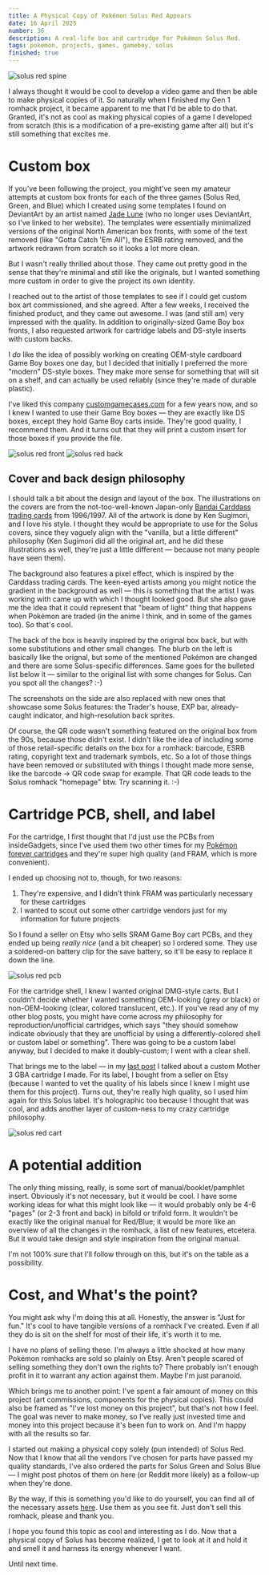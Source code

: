 ```yaml
---
title: A Physical Copy of Pokémon Solus Red Appears
date: 16 April 2025
number: 36
description: A real-life box and cartridge for Pokémon Solus Red.
tags: pokemon, projects, games, gameboy, solus
finished: true
---
```


![solus red spine](../static/images/physical-solus-red/solus-red-spine.jpeg "solus red spine")

I always thought it would be cool to develop a video game and then be able to make physical copies of it. So naturally when I finished my Gen 1 romhack project, it became apparent to me that I'd be able to do that. Granted, it's not as cool as making physical copies of a game I developed from scratch (this is a modification of a pre-existing game after all) but it's still something that excites me.

# Custom box

If you've been following the project, you might've seen my amateur attempts at custom box fronts for each of the three games (Solus Red, Green, and Blue) which I created using some templates I found on DeviantArt by an artist named [Jade Lune](https://systemrift.com/) (who no longer uses DeviantArt, so I've linked to her website). The templates were essentially minimalized versions of the original North American box fronts, with some of the text removed (like "Gotta Catch 'Em All"), the ESRB rating removed, and the artwork redrawn from scratch so it looks a lot more clean.

But I wasn't really thrilled about those. They came out pretty good in the sense that they're minimal and still like the originals, but I wanted something more custom in order to give the project its own identity.

I reached out to the artist of those templates to see if I could get custom box art commissioned, and she agreed. After a few weeks, I received the finished product, and they came out awesome. I was (and still am) very impressed with the quality. In addition to originally-sized Game Boy box fronts, I also requested artwork for cartridge labels and DS-style inserts with custom backs.

I _do_ like the idea of possibly working on creating OEM-style cardboard Game Boy boxes one day, but I decided that initially I preferred the more "modern" DS-style boxes. They make more sense for something that will sit on a shelf, and can actually be used reliably (since they're made of durable plastic).

I've liked this company [customgamecases.com](https://www.customgamecases.com/) for a few years now, and so I knew I wanted to use their Game Boy boxes — they are exactly like DS boxes, except they hold Game Boy carts inside. They're good quality, I recommend them. And it turns out that they will print a custom insert for those boxes if you provide the file.

![solus red front](../static/images/physical-solus-red/solus-red-front.jpeg "solus red front")
![solus red back](../static/images/physical-solus-red/solus-red-back.jpeg "solus red back")

## Cover and back design philosophy

I should talk a bit about the design and layout of the box. The illustrations on the covers are from the not-too-well-known Japan-only [Bandai Carddass trading cards](https://m.bulbapedia.bulbagarden.net/wiki/Pocket_Monsters_Carddass_Trading_Cards) from 1996/1997. All of the artwork is done by Ken Sugimori, and I love his style. I thought they would be appropriate to use for the Solus covers, since they vaguely align with the "vanilla, but a little different" philosophy (Ken Sugimori did all the original art, and he did these illustrations as well, they're just a little different — because not many people have seen them).

The background also features a pixel effect, which is inspired by the Carddass trading cards. The keen-eyed artists among you might notice the gradient in the background as well — this is something that the artist I was working with came up with which I thought looked good. But she also gave me the idea that it could represent that "beam of light" thing that happens when Pokémon are traded (in the anime I think, and in some of the games too). So that's cool.

The back of the box is heavily inspired by the original box back, but with some substitutions and other small changes. The blurb on the left is basically like the orignal, but some of the mentioned Pokémon are changed and there are some Solus-specific differences. Same goes for the bulleted list below it — similar to the original list with some changes for Solus. Can you spot all the changes? :-)

The screenshots on the side are also replaced with new ones that showcase some Solus features: the Trader's house, EXP bar, already-caught indicator, and high-resolution back sprites.

Of course, the QR code wasn't something featured on the original box from the 90s, because those didn't exist. I didn't like the idea of including some of those retail-specific details on the box for a romhack: barcode, ESRB rating, copyright text and trademark symbols, etc. So a lot of those things have been removed or substituted with things I thought made more sense, like the barcode → QR code swap for example. That QR code leads to the Solus romhack "homepage" btw. Try scanning it. :-)

# Cartridge PCB, shell, and label

For the cartridge, I first thought that I'd just use the PCBs from insideGadgets, since I've used them two other times for my [Pokémon forever cartridges](https://www.derekandersen.net/blog/pokemon-forever-cartridges) and they're super high quality (and FRAM, which is more convenient).

I ended up choosing not to, though, for two reasons:
1. They're expensive, and I didn't think FRAM was particularly necessary for these cartridges
2. I wanted to scout out some other cartridge vendors just for my information for future projects

So I found a seller on Etsy who sells SRAM Game Boy cart PCBs, and they ended up being _really nice_ (and a bit cheaper) so I ordered some. They use a soldered-on battery clip for the save battery, so it'll be easy to replace it down the line.

![solus red pcb](../static/images/physical-solus-red/solus-red-pcb.jpeg "solus red pcb")

For the cartridge shell, I knew I wanted original DMG-style carts. But I couldn't decide whether I wanted something OEM-looking (grey or black) or non-OEM-looking (clear, colored translucent, etc.). If you've read any of my other blog posts, you might have come across my philosophy for reproduction/unofficial cartridges, which says "they should somehow indicate obviously that they are unofficial by using a differently-colored shell or custom label or something". There was going to be a custom label anyway, but I decided to make it doubly-custom; I went with a clear shell.

That brings me to the label — in my [last post](https://www.derekandersen.net/blog/mother-3-cartridge) I talked about a custom Mother 3 GBA cartridge I made. For its label, I bought from a seller on Etsy (because I wanted to vet the quality of his labels since I knew I might use them for this project). Turns out, they're really high quality, so I used him again for this Solus label. It's holographic too because I thought that was cool, and adds another layer of custom-ness to my crazy cartridge philosophy.

![solus red cart](../static/images/physical-solus-red/solus-red-cart.jpeg "solus red cart")

# A potential addition

The only thing missing, really, is some sort of manual/booklet/pamphlet insert. Obviously it's not necessary, but it would be cool. I have some working ideas for what this might look like — it would probably only be 4-6 "pages" (or 2-3 front and back) in bifold or trifold form. It wouldn't be exactly like the original manual for Red/Blue; it would be more like an overview of all the changes in the romhack, a list of new features, etcetera. But it would take design and style inspiration from the original manual.

I'm not 100% sure that I'll follow through on this, but it's on the table as a possibility.

# Cost, and What's the point?

You might ask why I'm doing this at all. Honestly, the answer is "Just for fun." It's cool to have tangible versions of a romhack I've created. Even if all they do is sit on the shelf for most of their life, it's worth it to me.

I have no plans of selling these. I'm always a little shocked at how many Pokémon romhacks are sold so plainly on Etsy. Aren't people scared of selling something they don't own the rights to? There probably isn't enough profit in it to warrant any action against them. Maybe I'm just paranoid.

Which brings me to another point: I've spent a fair amount of money on this project (art commissions, components for the physical copies). This could also be framed as "I've lost money on this project", but that's not how I feel. The goal was never to make money, so I've really just invested time and money into this project because it's been fun to work on. And I'm happy with all the results so far.

I started out making a physical copy solely (pun intended) of Solus Red. Now that I know that all the vendors I've chosen for parts have passed my quality standards, I've also ordered the parts for Solus Green and Solus Blue — I might post photos of them on here (or Reddit more likely) as a follow-up when they're done.

By the way, if this is something you'd like to do yourself, you can find all of the necessary assets [here](https://github.com/Dechrissen/poke-solus-rgb/blob/master/physical). Use them as you see fit. Just don't sell this romhack, please and thank you.

I hope you found this topic as cool and interesting as I do. Now that a physical copy of Solus has become realized, I get to look at it and hold it and smell it and harness its energy whenever I want.

Until next time.